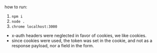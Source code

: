 how to run:

1. `npm i`
2. `node .`
3. `chrome localhost:3000`

- x-auth headers were neglected in favor of cookies, we like cookies.
- since cookies were used, the token was set in the cookie, and not as a response payload, nor a field in the form.
